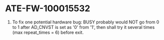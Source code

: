 # ATE-FW-100015532
1. To fix one potential hardware bug: BUSY probably would NOT go from 0 to 1 after AD_CNVST is set as '0' from '1', then shall try it several times (max repeat_times = 6) before exit.
